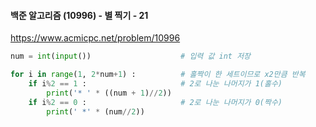 #### 백준 알고리즘 (10996) - 별 찍기 - 21

 https://www.acmicpc.net/problem/10996



```python
num = int(input())                    # 입력 값 int 저장

for i in range(1, 2*num+1) :          # 홀짝이 한 세트이므로 x2만큼 반복 
    if i%2 == 1 :                     # 2로 나눈 나머지가 1(홀수)
        print('* ' * ((num + 1)//2))
    if i%2 == 0 :                     # 2로 나눈 나머지가 0(짝수)
        print(' *' * (num//2))
```

